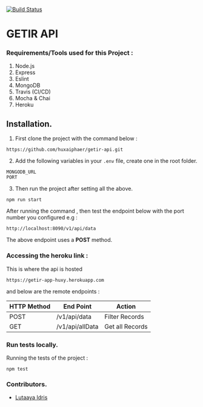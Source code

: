 [![Build Status](https://travis-ci.com/huxaiphaer/getir-api.svg?branch=develop)](https://travis-ci.com/huxaiphaer/getir-api)

# GETIR API
 
### Requirements/Tools used for this Project :
1. Node.js
2. Express
3. Eslint
4. MongoDB
5. Travis (CI/CD)
6. Mocha & Chai
7. Heroku


## Installation.

1. First clone the project with the command below :

```
https://github.com/huxaiphaer/getir-api.git
```

2. Add the following variables in your `.env` file, create one in the root folder.

```
MONGODB_URL
PORT
```

3. Then run the project after setting all the above.

```
npm run start
```

After running the command , then test the endpoint below with the port number you configured e.g :

```
http://localhost:8090/v1/api/data
```

The above endpoint uses a **POST** method.

### Accessing the heroku link :

This is where the api is hosted

```
https://getir-app-huxy.herokuapp.com
```

and below are the remote endpoints :

| HTTP Method   | End Point               | Action          |
| ------------- | ---------------------   |-----------------|
| POST          | /v1/api/data            |Filter Records   |
| GET          | /v1/api/allData          |Get all Records   |

### Run tests locally.

Running the tests of the project :

```
npm test
```

### Contributors.

* [Lutaaya Idris](https://github.com/huxaiphaer)